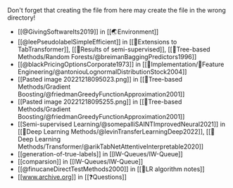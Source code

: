 Don't forget that creating the file from here may create the file in the wrong directory!
- [[@GivingSoftwareIts2019]] in [[🌏Environment]]
- [[@leePseudolabelSimpleEfficient]] in [[🤖Extensions to TabTransformer]], [[🏅Results of semi-supervised]], [[🎄Tree-based Methods/Random Forests/@breimanBaggingPredictors1996]]
- [[@blackPricingOptionsCorporate1973]] in [[🍬Implementation/🧪Feature Engineering/@antoniouLognormalDistributionStock2004]]
- [[Pasted image 20221218095023.png]] in [[🎄Tree-based Methods/Gradient Boosting/@friedmanGreedyFunctionApproximation2001]]
- [[Pasted image 20221218095255.png]] in [[🎄Tree-based Methods/Gradient Boosting/@friedmanGreedyFunctionApproximation2001]]
- [[Semi-supervised Learning/@somepalliSAINTImprovedNeural2021]] in [[🧠Deep Learning Methods/@levinTransferLearningDeep2022]], [[🧠Deep Learning Methods/Transformer/@arikTabNetAttentiveInterpretable2020]]
- [[generation-of-true-labels]] in [[IW-Queues/IW-Queue]]
- [[comparsion]] in [[IW-Queues/IW-Queue]]
- [[@finucaneDirectTestMethods2000]] in [[🔢LR algorithm notes]]
- [[www.archive.org]] in [[❓Questions]]